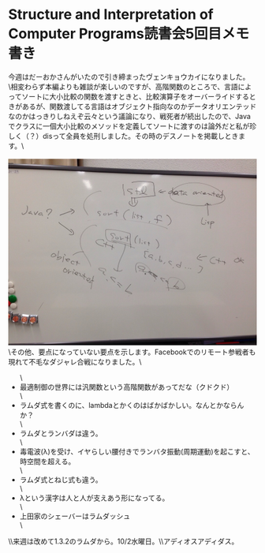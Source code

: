 # <!--:ja-->Structure and Interpretation of Computer Programs読書会5回目メモ書き<!--:-->
今週はだーおかさんがいたので引き締まったヴェンキョウカイになりました。\\相変わらず本編よりも雑談が楽しいのですが、高階関数のところで、言語によってソートに大小比較の関数を渡すときと、比較演算子をオーバーライドするときがあるが、関数渡してる言語はオブジェクト指向なのかデータオリエンテッドなのかはっきりしねえぞ云々という議論になり、戦死者が続出したので、Javaでクラスに一個大小比較のメソッドを定義してソートに渡すのは論外だと私が珍しく（？）disって全員を処刑しました。その時のデスノートを掲載しときます。\\<br /><br /><a href="20130927-221628.jpg"><img src="20130927-221628.jpg" alt="20130927-221628.jpg" class="alignnone size-full" /></a>\\その他、要点になっていない要点を示します。Facebookでのリモート参戦者も現れて不毛なダジャレ合戦になりました。\\<ul>\	<li>最適制御の世界には汎関数という高階関数があってだな（クドクド）</li>\	<li>ラムダ式を書くのに、lambdaとかくのはばかばかしい。なんとかならんか？</li>\	<li>ラムダとランバダは違う。</li>\	<li>毒電波(λ)を受け、イヤらしい腰付きでランバタ振動(周期運動)を起こすと、時空間を超える。</li>\	<li>ラムダ式とねじ式も違う。</li>\	<li>λという漢字は人と人が支えあう形になってる。</li>\\	<li>上田家のシェーバーはラムダッシュ</li>\\</ul>\\\来週は改めて1.3.2のラムダから。10/2水曜日。\\\アディオスアディダス。

